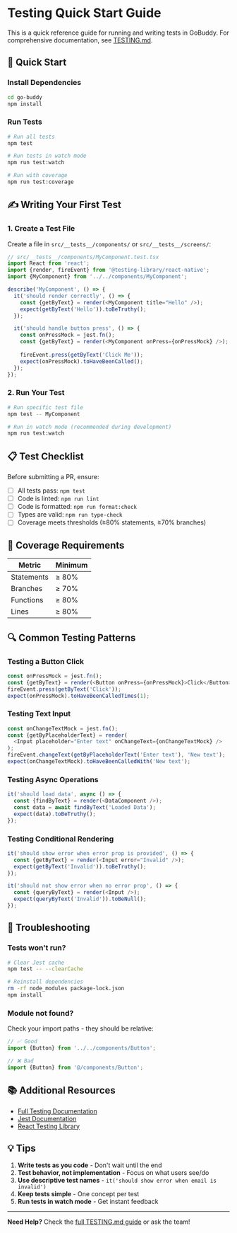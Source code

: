 # Testing Quick Start Guide

This is a quick reference guide for running and writing tests in GoBuddy. For comprehensive documentation, see [TESTING.md](../TESTING.md).

## 🚀 Quick Start

### Install Dependencies

```bash
cd go-buddy
npm install
```

### Run Tests

```bash
# Run all tests
npm test

# Run tests in watch mode
npm run test:watch

# Run with coverage
npm run test:coverage
```

## ✍️ Writing Your First Test

### 1. Create a Test File

Create a file in `src/__tests__/components/` or `src/__tests__/screens/`:

```typescript
// src/__tests__/components/MyComponent.test.tsx
import React from 'react';
import {render, fireEvent} from '@testing-library/react-native';
import {MyComponent} from '../../components/MyComponent';

describe('MyComponent', () => {
  it('should render correctly', () => {
    const {getByText} = render(<MyComponent title="Hello" />);
    expect(getByText('Hello')).toBeTruthy();
  });

  it('should handle button press', () => {
    const onPressMock = jest.fn();
    const {getByText} = render(<MyComponent onPress={onPressMock} />);
    
    fireEvent.press(getByText('Click Me'));
    expect(onPressMock).toHaveBeenCalled();
  });
});
```

### 2. Run Your Test

```bash
# Run specific test file
npm test -- MyComponent

# Run in watch mode (recommended during development)
npm run test:watch
```

## 📋 Test Checklist

Before submitting a PR, ensure:

- [ ] All tests pass: `npm test`
- [ ] Code is linted: `npm run lint`
- [ ] Code is formatted: `npm run format:check`
- [ ] Types are valid: `npm run type-check`
- [ ] Coverage meets thresholds (≥80% statements, ≥70% branches)

## 🎯 Coverage Requirements

| Metric     | Minimum |
|------------|---------|
| Statements | ≥ 80%   |
| Branches   | ≥ 70%   |
| Functions  | ≥ 80%   |
| Lines      | ≥ 80%   |

## 🔍 Common Testing Patterns

### Testing a Button Click

```typescript
const onPressMock = jest.fn();
const {getByText} = render(<Button onPress={onPressMock}>Click</Button>);
fireEvent.press(getByText('Click'));
expect(onPressMock).toHaveBeenCalledTimes(1);
```

### Testing Text Input

```typescript
const onChangeTextMock = jest.fn();
const {getByPlaceholderText} = render(
  <Input placeholder="Enter text" onChangeText={onChangeTextMock} />
);
fireEvent.changeText(getByPlaceholderText('Enter text'), 'New text');
expect(onChangeTextMock).toHaveBeenCalledWith('New text');
```

### Testing Async Operations

```typescript
it('should load data', async () => {
  const {findByText} = render(<DataComponent />);
  const data = await findByText('Loaded Data');
  expect(data).toBeTruthy();
});
```

### Testing Conditional Rendering

```typescript
it('should show error when error prop is provided', () => {
  const {getByText} = render(<Input error="Invalid" />);
  expect(getByText('Invalid')).toBeTruthy();
});

it('should not show error when no error prop', () => {
  const {queryByText} = render(<Input />);
  expect(queryByText('Invalid')).toBeNull();
});
```

## 🐛 Troubleshooting

### Tests won't run?

```bash
# Clear Jest cache
npm test -- --clearCache

# Reinstall dependencies
rm -rf node_modules package-lock.json
npm install
```

### Module not found?

Check your import paths - they should be relative:
```typescript
// ✅ Good
import {Button} from '../../components/Button';

// ❌ Bad
import {Button} from '@/components/Button';
```

## 📚 Additional Resources

- [Full Testing Documentation](../TESTING.md)
- [Jest Documentation](https://jestjs.io/)
- [React Testing Library](https://testing-library.com/docs/react-native-testing-library/intro/)

## 💡 Tips

1. **Write tests as you code** - Don't wait until the end
2. **Test behavior, not implementation** - Focus on what users see/do
3. **Use descriptive test names** - `it('should show error when email is invalid')`
4. **Keep tests simple** - One concept per test
5. **Run tests in watch mode** - Get instant feedback

---

**Need Help?** Check the [full TESTING.md guide](../TESTING.md) or ask the team!

